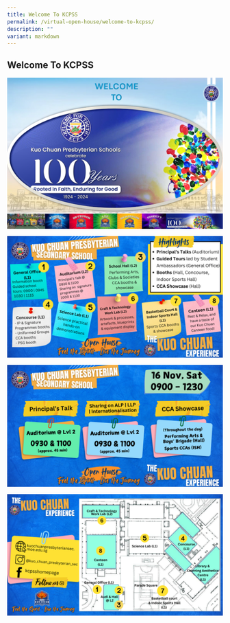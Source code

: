 ```yaml
---
title: Welcome To KCPSS
permalink: /virtual-open-house/welcome-to-kcpss/
description: ""
variant: markdown
---
```

## Welcome To KCPSS

![](/images/Virtual%20Open%20House/welcomkcpss2024.png)

![](/images/Virtual%20Open%20House/5.png)

![](/images/Virtual%20Open%20House/6.png)

![](/images/Virtual%20Open%20House/7.png)